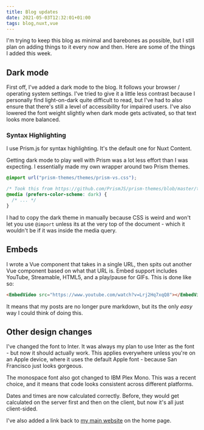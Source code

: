 ```yaml
---
title: Blog updates
date: 2021-05-03T12:32:01+01:00
tags: blog,nuxt,vue
---
```


I'm trying to keep this blog as minimal and barebones as possible, but I still plan on adding things to it every now and
then. Here are some of the things I added this week.

<!--more-->

## Dark mode

First off, I've added a dark mode to the blog. It follows your browser / operating system settings. I've tried to give it a
little less contrast because I personally find light-on-dark quite difficult to read, but I've had to also ensure that
there's still a level of accessibility for impaired users. I've also lowered the font weight slightly when dark mode gets
activated, so that text looks more balanced.

### Syntax Highlighting

I use Prism.js for syntax highlighting. It's the default one for Nuxt Content.

Getting dark mode to play well with Prism was a lot less effort than I was expecting. I essentially made my own wrapper
around two Prism themes.

```css
@import url("prism-themes/themes/prism-vs.css");

/* Took this from https://github.com/PrismJS/prism-themes/blob/master/themes/prism-vsc-dark-plus.css */
@media (prefers-color-scheme: dark) {
  /* ... */
}
```

I had to copy the dark theme in manually because CSS is weird and won't let you use `@import` unless its at the very top
of the document - which it wouldn't be if it was inside the media query.

## Embeds

I wrote a Vue component that takes in a single URL, then spits out another Vue component based on what that URL is. Embed
support includes YouTube, Streamable, HTML5, and a play/pause for GIFs. This is done like so:

```md
<EmbedVideo src="https://www.youtube.com/watch?v=Lrj2Hq7xqQ8"></EmbedVideo>
```

It means that my posts are no longer pure markdown, but its the only *easy* way I could think of doing this.

## Other design changes

I've changed the font to Inter. It was always my plan to use Inter as the font - but now it should actually work.
This applies everywhere unless you're on an Apple device, where it uses the default Apple font - because San Francisco
just looks gorgeous.

The monospace font also got changed to IBM Plex Mono. This was a recent choice, and it means that code looks consistent
across different platforms.

Dates and times are now calculated correctly. Before, they would get calculated on the server first and then on the client,
but now it's all just client-sided.

I've also added a link back to [my main website](https://gu3.me/) on the home page.
